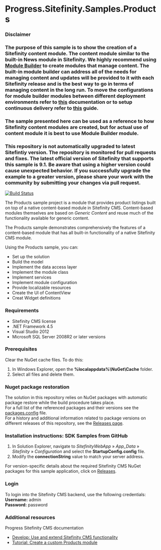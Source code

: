 Progress.Sitefinity.Samples.Products
===================================

### Disclaimer
### The purpose of this sample is to show the creation of a Sitefinity content module. The content module similar to the built-in News module in Sitefinity. We highly recommend using [Module Builder](https://docs.sitefinity.com/overview-dynamic-modules-and-the-module-builder) to create modules that manage content. The built-in module builder can address all of the needs for managing content and updates will be provided to it with each Sitefinity release and is the best way to go in terms of managing content in the long run. To move the configurations for module builder modules between different deployment environments refer to [this](https://docs.sitefinity.com/export-and-deploy-code-changes#procedure) documentation or to setup continuous delivery refer to [this](https://docs.sitefinity.com/setup-the-continuous-delivery-process) guide.
### The sample presented here can be used as a reference to how Sitefinity content modules are created, but for actual use of content module it is best to use Module Builder module.

### This repository is not automatically upgraded to latest Sitefintiy version. The repository is monitored for pull requests and fixes. The latest official version of Sitefinity that supports this sample is 9.1. Be aware that using a higher version could cause unexpected behavior. If you successfully upgrade the example to a greater version, please share your work with the community by submitting your changes via pull request.

[![Build Status](http://sdk-jenkins-ci.cloudapp.net/buildStatus/icon?job=Telerik.Sitefinity.Samples.Products.CI)](http://sdk-jenkins-ci.cloudapp.net/job/Telerik.Sitefinity.Samples.Products.CI/)

The Products sample project is a module that provides product listings built on top of a native content-based module in Sitefinity CMS. Content-based modules themselves are based on _Generic Content_ and reuse much of the functionality available for generic content. 

The Products sample demonstrates comprehensively the features of a content-based module that has all built-in functionality of a native Sitefinity CMS module. 

Using the Products sample, you can:

* Set up the solution 
* Build the model 
* Implement the data access layer 
* Implement the module class 
* Implement services 
* Implement module configuration 
* Provide localizable resources 
* Create the UI of ContentView 
* Creat Widget definitions  

### Requirements

* Sitefinity CMS license
* .NET Framework 4.5
* Visual Studio 2012
* Microsoft SQL Server 2008R2 or later versions


### Prerequisites

Clear the NuGet cache files. To do this:

1. In Windows Explorer, open the **%localappdata%\NuGet\Cache** folder.
2. Select all files and delete them.

### Nuget package restoration
The solution in this repository relies on NuGet packages with automatic package restore while the build procedure takes place.   
For a full list of the referenced packages and their versions see the [packages.config](https://github.com/Sitefinity-SDK/Telerik.Sitefinity.Samples.Products/blob/master/SitefinityWebApp/packages.config) file.    
For a history and additional information related to package versions on different releases of this repository, see the [Releases page](https://github.com/Sitefinity-SDK/Telerik.Sitefinity.Samples.Products/releases).    


### Installation instructions: SDK Samples from GitHub

1. In Solution Explorer, navigate to _SitefinityWebApp_ » *App_Data* » _Sitefinity_ » _Configuration_ and select the **StartupConfig.config** file. 
2. Modify the **connectionString** value to match your server address.

For version-specific details about the required Sitefinity CMS NuGet packages for this sample application, click on [Releases](https://github.com/Sitefinity-SDK/Telerik.Sitefinity.Samples.Products/releases).


### Login

To login into the Sitefinity CMS backend, use the following credentials:  
**Username:** admin   
**Password:** password

### Additional resources
Progress Sitefinity CMS documentation  
* [Develop: Use and extend Sitefinity CMS functionality](http://docs.sitefinity.com/develop-create-and-manage-website-content) 
* [Tutorial: Create a custom Products module](http://docs.sitefinity.com/tutorial-create-a-custom-products-module)
